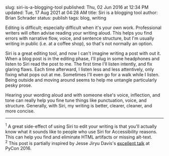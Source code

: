 slug: siri-is-a-blogging-tool
published: Thu, 02 Jun 2016 at 12:34 PM
updated: Tue, 17 Aug 2021 at 04:28 AM
title: Siri is a blogging tool
author: Brian Schrader
status: publish 
tags: blog, writing

Editing is difficult; especially difficult when it's your own work.
Professional writers will often advise reading your writing aloud. This helps
you find errors with narrative flow, voice, and sentence structure, but I'm
usually writing in public (i.e. at a coffee shop), so that's not normally an
option. 

Siri is a great editing tool, and now I can't imagine writing a
post with out it. When a blog post is in the editing
phase, I'll plug in some headphones and listen to Siri read the post to me. The
first time I'll listen intently, and fix glaring flaws. Each time afterward, I
listen less and less attentively, only fixing what pops out at me. Sometimes I'll even go for a walk while I listen. Being outside and moving around seems to help me untangle particularly pesky prose.

Hearing your wording aloud and with someone else's voice, inflection, and tone can really help you fine tune things like punctuation, voice, and structure. Generally, with Siri, my writing is better, clearer, cleaner, and more concise.

------


<div class="footnote">
<sup>1</sup> A great side-effect of using Siri to edit your writing is
that you'll actually know what it sounds like to people who use Siri for
Accessibility reasons. This can help you find and eliminate HTML artifacts or
missing alt-text.
<br />
<sup>2</sup> This post is partially inspired by Jesse Jiryu Davis's <a href=https://emptysqua.re/blog/the-write-an-excellent-programming-blog-page/">excellent talk</a> at PyCon
2016.
</div>






